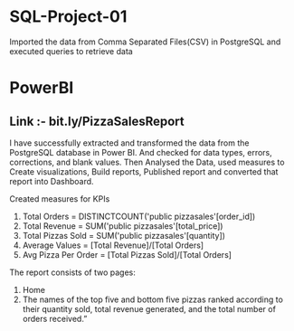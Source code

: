 # SQL-Project-01
Imported the data from Comma Separated Files(CSV) in PostgreSQL and executed queries to retrieve data

# PowerBI 
## Link :- bit.ly/PizzaSalesReport
I have successfully extracted and transformed the data from the PostgreSQL database in Power BI.
And checked for data types, errors, corrections, and blank values.
Then Analysed the Data, used measures to Create visualizations, Build reports, Published report and converted that report into Dashboard.

Created measures for KPIs
1. Total Orders = DISTINCTCOUNT('public pizzasales'[order_id])
2. Total Revenue = SUM('public pizzasales'[total_price])
3. Total Pizzas Sold = SUM('public pizzasales'[quantity])
4. Average Values = [Total Revenue]/[Total Orders]
5. Avg Pizza Per Order = [Total Pizzas Sold]/[Total Orders]

The report consists of two pages:
1. Home
2. The names of the top five and bottom five pizzas ranked
   according to their quantity sold, total revenue generated, and the total number of orders received.”

